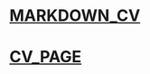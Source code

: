 # [MARKDOWN_CV](https://koviatsinets.github.io/rsschool-cv/cv)
# [CV_PAGE](https://koviatsinets.github.io/rsschool-cv/)
